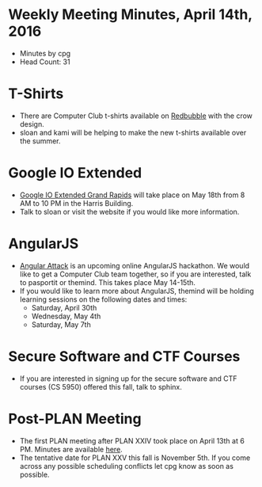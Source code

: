 # Weekly Meeting Minutes, April 14th, 2016

- Minutes by cpg
- Head Count: 31

# T-Shirts

- There are Computer Club t-shirts available on [Redbubble](http://www.redbubble.com/people/chrissphinx/collections/515635-computer-club-crow) with the crow design.
- sloan and kami will be helping to make the new t-shirts available over the summer.

# Google IO Extended

- [Google IO Extended Grand Rapids](http://www.ioextendedgr.com/) will take place on May 18th from 8 AM to 10 PM in the Harris Building.
- Talk to sloan or visit the website if you would like more information.

# AngularJS

- [Angular Attack](http://www.angularattack.com) is an upcoming online AngularJS hackathon. We would like to get a Computer Club team together, so if you are interested, talk to pasportit or themind. This takes place May 14-15th.
- If you would like to learn more about AngularJS, themind will be holding learning sessions on the following dates and times:
  - Saturday, April 30th
  - Wednesday, May 4th
  - Saturday, May 7th

# Secure Software and CTF Courses

- If you are interested in signing up for the secure software and CTF courses (CS 5950) offered this fall, talk to sphinx.

# Post-PLAN Meeting

- The first PLAN meeting after PLAN XXIV took place on April 13th at 6 PM. Minutes are available [here](https://github.com/ccowmu/minutes/blob/master/plan/20160413.md).
- The tentative date for PLAN XXV this fall is November 5th. If you come across any possible scheduling conflicts let cpg know as soon as possible.
